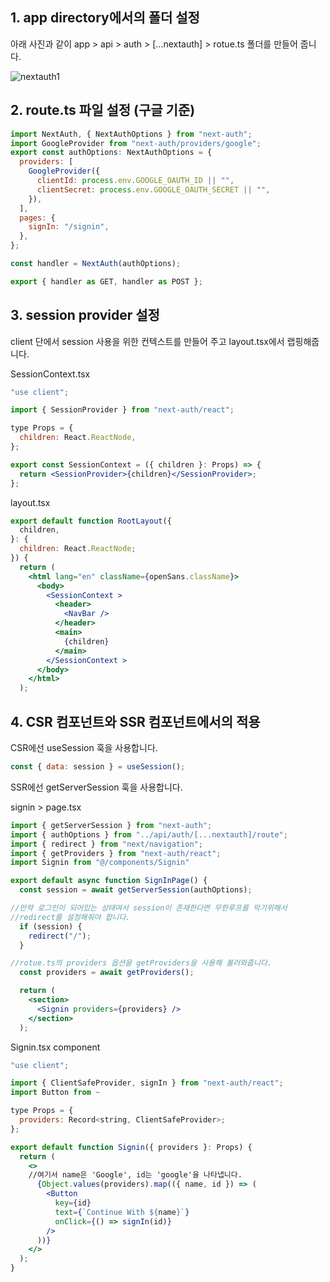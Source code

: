 ## 1. app directory에서의 폴더 설정

아래 사진과 같이 app > api > auth > […nextauth] > rotue.ts 폴더를 만들어 줍니다.

![nextauth1](https://github.com/pyeong777/Devlog-Next.js/assets/80046065/75be3f66-7077-4167-99d5-2bb19a55883b)

## 2. route.ts 파일 설정 (구글 기준)

```jsx
import NextAuth, { NextAuthOptions } from "next-auth";
import GoogleProvider from "next-auth/providers/google";
export const authOptions: NextAuthOptions = {
  providers: [
    GoogleProvider({
      clientId: process.env.GOOGLE_OAUTH_ID || "",
      clientSecret: process.env.GOOGLE_OAUTH_SECRET || "",
    }),
  ],
  pages: {
    signIn: "/signin",
  },
};

const handler = NextAuth(authOptions);

export { handler as GET, handler as POST };
```

## 3. session provider 설정

client 단에서 session 사용을 위한 컨텍스트를 만들어 주고 layout.tsx에서 랩핑해줍니다.

SessionContext.tsx

```jsx
"use client";

import { SessionProvider } from "next-auth/react";

type Props = {
  children: React.ReactNode,
};

export const SessionContext = ({ children }: Props) => {
  return <SessionProvider>{children}</SessionProvider>;
};
```

layout.tsx

```jsx
export default function RootLayout({
  children,
}: {
  children: React.ReactNode;
}) {
  return (
    <html lang="en" className={openSans.className}>
      <body>
        <SessionContext >
          <header>
            <NavBar />
          </header>
          <main>
            {children}
          </main>
        </SessionContext >
      </body>
    </html>
  );

```

## 4. CSR 컴포넌트와 SSR 컴포넌트에서의 적용

CSR에선 useSession 훅을 사용합니다.

```jsx
const { data: session } = useSession();
```

SSR에선 getServerSession 훅을 사용합니다.

signin > page.tsx

```jsx
import { getServerSession } from "next-auth";
import { authOptions } from "../api/auth/[...nextauth]/route";
import { redirect } from "next/navigation";
import { getProviders } from "next-auth/react";
import Signin from "@/components/Signin"

export default async function SignInPage() {
  const session = await getServerSession(authOptions);

//만약 로그인이 되어있는 상태여서 session이 존재한다면 무한루프를 막기위해서
//redirect를 설정해줘야 합니다.
  if (session) {
    redirect("/");
  }

//rotue.ts의 providers 옵션을 getProviders을 사용해 불러와줍니다.
  const providers = await getProviders();

  return (
    <section>
      <Signin providers={providers} />
    </section>
  );

```

Signin.tsx component

```jsx
"use client";

import { ClientSafeProvider, signIn } from "next-auth/react";
import Button from ~

type Props = {
  providers: Record<string, ClientSafeProvider>;
};

export default function Signin({ providers }: Props) {
  return (
    <>
    //여기서 name은 'Google', id는 'google'을 나타냅니다.
      {Object.values(providers).map(({ name, id }) => (
        <Button
          key={id}
          text={`Continue With ${name}`}
          onClick={() => signIn(id)}
        />
      ))}
    </>
  );
}
```
